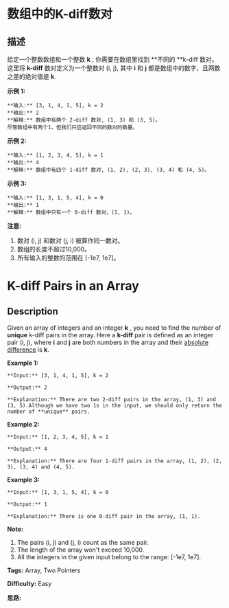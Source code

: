 # 数组中的K-diff数对

## 描述

给定一个整数数组和一个整数  **k** , 你需要在数组里找到 **不同的  **k-diff 数对。这里将  **k-diff**  数对定义为一个整数对 (i, j), 其中 **i** 和 **j** 都是数组中的数字，且两数之差的绝对值是  **k**.

**示例 1:**

    
    
    **输入:** [3, 1, 4, 1, 5], k = 2
    **输出:** 2
    **解释:** 数组中有两个 2-diff 数对, (1, 3) 和 (3, 5)。
    尽管数组中有两个1，但我们只应返回不同的数对的数量。
    

**示例  2:**

    
    
    **输入:** [1, 2, 3, 4, 5], k = 1
    **输出:** 4
    **解释:** 数组中有四个 1-diff 数对, (1, 2), (2, 3), (3, 4) 和 (4, 5)。
    

**示例 3:**

    
    
    **输入:** [1, 3, 1, 5, 4], k = 0
    **输出:** 1
    **解释:** 数组中只有一个 0-diff 数对，(1, 1)。
    

**注意:**

  1. 数对 (i, j) 和数对 (j, i) 被算作同一数对。
  2. 数组的长度不超过10,000。
  3. 所有输入的整数的范围在 [-1e7, 1e7]。



# K-diff Pairs in an Array

## Description



Given an array of integers and an integer **k** , you need to find the number of **unique** k-diff pairs in the array. Here a **k-diff** pair is defined as an integer pair (i, j), where **i** and **j** are both numbers in the array and their [absolute difference](https://en.wikipedia.org/wiki/Absolute_difference) is **k**.

**Example 1:**  

    
    
    **Input:** [3, 1, 4, 1, 5], k = 2
    **Output:** 2
    **Explanation:** There are two 2-diff pairs in the array, (1, 3) and (3, 5).Although we have two 1s in the input, we should only return the number of **unique** pairs.
    

**Example 2:**  

    
    
    **Input:** [1, 2, 3, 4, 5], k = 1
    **Output:** 4
    **Explanation:** There are four 1-diff pairs in the array, (1, 2), (2, 3), (3, 4) and (4, 5).
    

**Example 3:**  

    
    
    **Input:** [1, 3, 1, 5, 4], k = 0
    **Output:** 1
    **Explanation:** There is one 0-diff pair in the array, (1, 1).
    

**Note:**  

  1. The pairs (i, j) and (j, i) count as the same pair.
  2. The length of the array won't exceed 10,000.
  3. All the integers in the given input belong to the range: [-1e7, 1e7].


**Tags:** Array, Two Pointers

**Difficulty:** Easy

**思路:**
